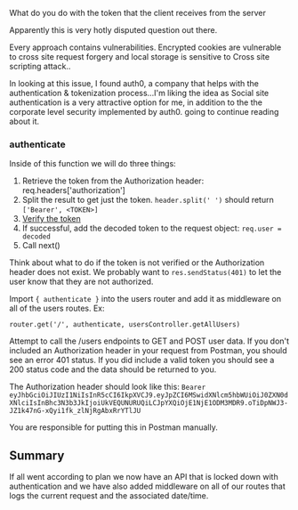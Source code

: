 <!-- There is no web client. Try to make one yourself. 
Add app.use(express.static('public')) -->
<!-- Make an html page -->
<!-- Textbox for username and password, button for login -->
<!-- Use axios to talk to the server to sign up and sign in -->
What do you do with the token that the client receives from the server

Apparently this is very hotly disputed question out there.  

Every approach contains vulnerabilities. Encrypted cookies are vulnerable to cross site request forgery and local storage is sensitive to Cross site scripting attack..

In looking at this issue, I found auth0, a company that helps with the authentication & tokenization process...I'm liking the idea as Social site authentication is a very attractive option for me, in addition to the the corporate level security implemented by auth0.  going to continue reading about it. 



<!-- Option 1 - Web Storage (localStorage or sessionStorage)
Pros
The browser will not automatically include anything from Web storage into HTTP requests making it not vulnerable to CSRF
Can only be accessed by Javascript running in the exact same domain that created the data
Allows to use the most semantically correct approach to pass token authentication credentials in HTTP (the Authorization header with a Bearer scheme)
It's very easy to cherry pick the requests that should contain authentication
Cons
Cannot be accessed by Javascript running in a sub-domain of the one that created the data (a value written by example.com cannot be read by sub.example.com)
⚠️ Is vulnerable to XSS
In order to perform authenticated requests you can only use browser/library API's that allow for you to customize the request (pass the token in the Authorization header)
Usage
You leverage the browser localStorage or sessionStorage API to store and then retrieve the token when performing requests. -->


<!-- # Express Authentication

## Setup

Initialize and run the app: `npm install` && `npm start`.

The app is using `nodemon`. Any changes made (and saved) will cause the server to restart. -->

<!-- Navigate to the `sql/connections.js` file and alter the following fields to reflect your database setup:

```
  host: 'localhost',
  user: 'root',
  password: 'password',
  database: 'admin'
``` -->

<!-- These will be the same credentials we used to set up a connection in MySQL Workbench.

Finally, in MySQL Workbench, run the `initialize.sql` script (on the "admin" database) that is included in this project. -->

<!-- ## Overview

The routes/controllers, SQL statements and basic setup has been done for us. Our job is now to complete the functions in the middleware folder and then use them in our routes. 

Keep in mind that your port (4001) may be different. -->

<!-- ## Signup and Login

Take a look at the auth routes and auth controller. There is code in these that helps users signup and login to their accounts. We've created a separate table for this in our database called `usersCredentials`. Try making requests to `/auth/signup` and `/auth/login` with a similar request body:

```
{
  "username": "testuser",
  "password": "password"
}
``` -->

<!-- Can you signup and login? Notice the `token` that comes back on login. -->

<!-- ## Middleware functions

### logger

Create a function called `logger` in the `middleware/index.js` file. It's purpose will be to log the route and date/time that each request happened. The outline of the function will look like this: -->

<!-- ```
const logger = (req, res, next) => {

}
```

Inside of this function we will put a `console.log` statement with three arguments separated by a comma: -->

<!-- 1. The string, 'Logging route:'
2. The request path ex. /users
3. The date/time in ISO format. Ex. new Date().toISOString()

Remember to call the `next()` function in order to continue. Otherwise, the API call will get hung up in this middleware function.

Import this logger function into the main `index.js` file: `const { logger } = require('./middleware')` -->
<!-- 
Between the bodyParser and the users router add the following: `app.use(logger)`

This is an example of application specific middleware. Every route will now pass through our logger function and log the path and the date/time that the request was made. This would be useful for determining our most popular routes. -->


### authenticate

<!-- Create a function called `authenticate` in the `middleware/index.js` file. It's purpose will be to check for the existence of an _Authorization header_ and parse/decode/verify the header. This header contains a Bearer token and if that token is valid we will allow the user to access the given resource.

Use the /signup route to signup with a username/password combination. Then call the /login function to retrieve a token. Save that token for later use. We will include it in our Authorization header. 

The outline of the authenticate function should look like this:
```
const authenticate = (req, res, next) => {

}
``` -->

Inside of this function we will do three things:

1. Retrieve the token from the Authorization header: req.headers['authorization']
2. Split the result to get just the token. `header.split(' ')` should return `['Bearer', <TOKEN>]`
3. [Verify the token](https://www.npmjs.com/package/jsonwebtoken#jwtverifytoken-secretorpublickey-options-callback)
4. If successful, add the decoded token to the request object: `req.user = decoded`
5. Call next()

Think about what to do if the token is not verified or the Authorization header does not exist. We probably want to `res.sendStatus(401)` to let the user know that they are not authorized. 

Import `{ authenticate }` into the users router and add it as middleware on all of the users routes. Ex:

`router.get('/', authenticate, usersController.getAllUsers)`

Attempt to call the /users endpoints to GET and POST user data. If you don't included an Authorization header in your request from Postman, you should see an error 401 status. If you did include a valid token you should see a 200 status code and the data should be returned to you.

The Authorization header should look like this: `Bearer eyJhbGciOiJIUzI1NiIsInR5cCI6IkpXVCJ9.eyJpZCI6MSwidXNlcm5hbWUiOiJ0ZXN0dXNlciIsInBhc3N3b3JkIjoiUkVEQUNURUQiLCJpYXQiOjE1NjE1ODM3MDR9.oTiDpNWJ3-JZ1k47nG-xQyi1fk_zlNjRgAbxRrYTlJU`

You are responsible for putting this in Postman manually. 

## Summary

If all went according to plan we now have an API that is locked down with authentication and we have also added middleware on all of our routes that logs the current request and the associated date/time.